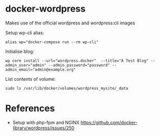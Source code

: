# docker-wordpress

Makes use of the official wordpress and wordpress:cli images

Setup wp-cli alias:

```
alias wp="docker-compose run --rm wp-cli"
```

Initialise blog:

```
wp core install --url="wordpress.docker"  --title="A Test Blog" --admin_user="admin" --admin_password="password" --admin_email="admin@example.org"
```

List contents of volume:

```
sudo ls /var/lib/docker/volumes/wordpress_mysite/_data
```

# References

* Setup with php-fpm and NGINX https://github.com/docker-library/wordpress/issues/250

